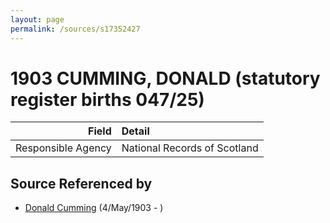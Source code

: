 ```yaml
---
layout: page
permalink: /sources/s17352427
---
```


# 1903 CUMMING, DONALD (statutory register births 047/25)

Field | Detail
---:|:---
Responsible Agency | National Records of Scotland

## Source Referenced by

* [Donald Cumming](../people/@64759184@-donald-cumming-b1903-5-4-d.md) (4/May/1903 - )

